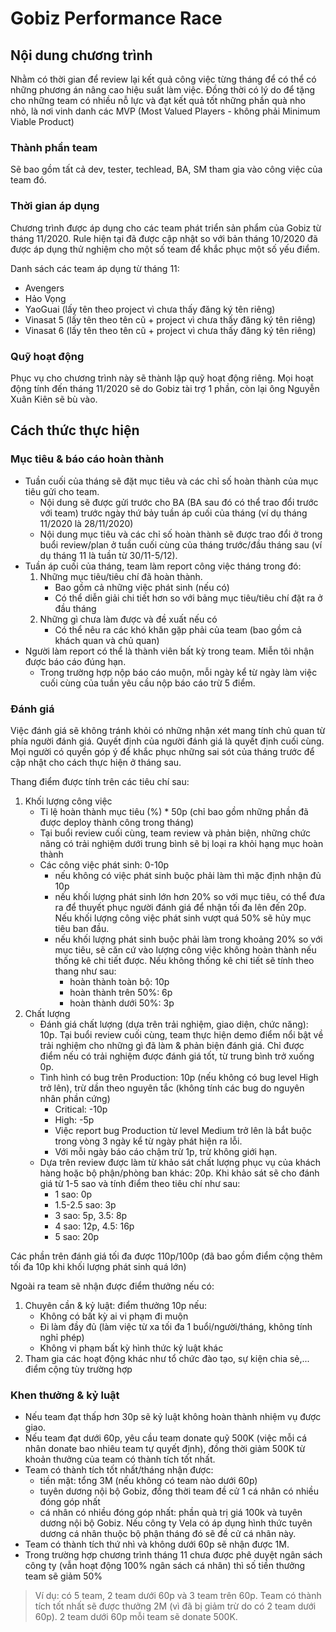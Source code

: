 # Gobiz Performance Race

## Nội dung chương trình

Nhằm có thời gian để review lại kết quả công việc từng tháng để có thể có những phương án nâng cao hiệu suất làm việc.
Đồng thời có lý do để tặng cho những team có nhiều nỗ lực và đạt kết quả tốt những phần quà nho nhỏ, là nơi vinh danh các MVP (Most Valued Players - không phải Minimum Viable Product) 

### Thành phần team

Sẽ bao gồm tất cả dev, tester, techlead, BA, SM tham gia vào công việc của team đó.

### Thời gian áp dụng

Chương trình được áp dụng cho các team phát triển sản phẩm của Gobiz từ tháng 11/2020. Rule hiện tại đã được cập nhật so với bản tháng 10/2020 đã được áp dụng thử nghiệm cho một số team để khắc phục một số yếu điểm.

Danh sách các team áp dụng từ tháng 11:
- Avengers
- Hảo Vọng
- YaoGuai (lấy tên theo project vì chưa thấy đăng ký tên riêng)
- Vinasat 5 (lấy tên theo tên cũ + project vì chưa thấy đăng ký tên riêng)
- Vinasat 6 (lấy tên theo tên cũ + project vì chưa thấy đăng ký tên riêng)

### Quỹ hoạt động

Phục vụ cho chương trình này sẽ thành lập quỹ hoạt động riêng. Mọi hoạt động tính đến tháng 11/2020 sẽ do Gobiz tài trợ 1 phần, còn lại ông Nguyễn Xuân Kiên sẽ bù vào.

## Cách thức thực hiện

### Mục tiêu & báo cáo hoàn thành
- Tuần cuối của tháng sẽ đặt mục tiêu và các chỉ số hoàn thành của mục tiêu gửi cho team.
    * Nội dung sẽ được gửi trước cho BA (BA sau đó có thể trao đổi trước với team) trước ngày thứ bảy tuần áp cuối của tháng (ví dụ tháng 11/2020 là 28/11/2020)
    * Nội dung mục tiêu và các chỉ số hoàn thành sẽ được trao đổi ở trong buổi review/plan ở tuần cuối cùng của tháng trước/đầu tháng sau (ví dụ tháng 11 là tuần từ 30/11-5/12).
- Tuần áp cuối của tháng, team làm report công việc tháng trong đó:    
    1. Những mục tiêu/tiêu chí đã hoàn thành. 
        * Bao gồm cả những việc phát sinh (nếu có)
        * Có thể diễn giải chi tiết hơn so với bảng mục tiêu/tiêu chí đặt ra ở đầu tháng        
    2. Những gì chưa làm được và đề xuất nếu có
        * Có thể nêu ra các khó khăn gặp phải của team (bao gồm cả khách quan và chủ quan)
- Người làm report có thể là thành viên bất kỳ trong team. Miễn tôi nhận được báo cáo đúng hạn.
    * Trong trường hợp nộp báo cáo muộn, mỗi ngày kể từ ngày làm việc cuối cùng của tuần yêu cầu nộp báo cáo trừ 5 điểm.

### Đánh giá
Việc đánh giá sẽ không tránh khỏi có những nhận xét mang tính chủ quan từ phía người đánh giá. Quyết định của người đánh giá là quyết định cuối cùng.
Mọi người có quyền góp ý để khắc phục những sai sót của tháng trước để cập nhật cho cách thực hiện ở tháng sau.

Thang điểm được tính trên các tiêu chí sau:

1. Khối lượng công việc
    - Tỉ lệ hoàn thành mục tiêu (%) * 50p (chỉ bao gồm những phần đã được deploy thành công trong tháng)
    - Tại buổi review cuối cùng, team review và phản biện, những chức năng có trải nghiệm dưới trung bình sẽ bị loại ra khỏi hạng mục hoàn thành         
    - Các công việc phát sinh: 0-10p
        * nếu không có việc phát sinh buộc phải làm thì mặc định nhận đủ 10p
        * nếu khối lượng phát sinh lớn hơn 20% so với mục tiêu, có thể đưa ra để thuyết phục người đánh giá để nhận tối đa lên đến 20p. Nếu khối lượng công việc phát sinh vượt quá 50% sẽ hủy mục tiêu ban đầu.
        * nếu khối lượng phát sinh buộc phải làm trong khoảng 20% so với mục tiêu, sẽ căn cứ vào lượng công việc không hoàn thành nếu thống kê chi tiết được. Nếu không thống kê chi tiết sẽ tính theo thang như sau:
            - hoàn thành toàn bộ: 10p
            - hoàn thành trên 50%: 6p
            - hoàn thành dưới 50%: 3p
2. Chất lượng
    * Đánh giá chất lượng (dựa trên trải nghiệm, giao diện, chức năng): 10p. Tại buổi review cuối cùng, team thực hiện demo điểm nổi bật về trải nghiệm cho những gì đã làm & phản biện đánh giá. Chỉ được điểm nếu có trải nghiệm được đánh giá tốt, từ trung bình trở xuống 0p.
    * Tình hình có bug trên Production: 10p (nếu không có bug level High trở lên), trừ dần theo nguyên tắc (không tính các bug do nguyên nhân phần cứng)
        - Critical: -10p
        - High: -5p
        - Việc report bug Production từ level Medium trở lên là bắt buộc trong vòng 3 ngày kể từ ngày phát hiện ra lỗi.
        - Với mỗi ngày báo cáo chậm trừ 1p, trừ không giới hạn.        
    * Dựa trên review được làm từ khảo sát chất lượng phục vụ của khách hàng hoặc bộ phận/phòng ban khác: 20p. Khi khảo sát sẽ cho đánh giá từ 1-5 sao và tính điểm theo tiêu chí như sau:
        * 1 sao: 0p
        * 1.5-2.5 sao: 3p
        * 3 sao: 5p, 3.5: 8p
        * 4 sao: 12p, 4.5: 16p
        * 5 sao: 20p

Các phần trên đánh giá tối đa được 110p/100p (đã bao gồm điểm cộng thêm tối đa 10p khi khối lượng phát sinh quá lớn)        

Ngoài ra team sẽ nhận được điểm thưởng nếu có:

1. Chuyên cần & kỷ luật: điểm thưởng 10p nếu:
    - Không có bất kỳ ai vi phạm đi muộn
    - Đi làm đầy đủ (làm việc từ xa tối đa 1 buổi/người/tháng, không tính nghỉ phép)
    - Không vi phạm bất kỳ hình thức kỷ luật khác
2. Tham gia các hoạt động khác như tổ chức đào tạo, sự kiện chia sẻ,... điểm cộng tùy trường hợp

### Khen thưởng & kỷ luật
- Nếu team đạt thấp hơn 30p sẽ kỷ luật không hoàn thành nhiệm vụ được giao.
- Nếu team đạt dưới 60p, yêu cầu team donate quỹ 500K (việc mỗi cá nhân donate bao nhiêu team tự quyết định), đồng thời
giảm 500K từ khoản thưởng của team có thành tích tốt nhất. 
- Team có thành tích tốt nhất/tháng nhận được:
    * tiền mặt: tổng 3M (nếu không có team nào dưới 60p)
    * tuyên dương nội bộ Gobiz, đồng thời team đề cử 1 cá nhân có nhiều đóng góp nhất
    * cá nhân có nhiều đóng góp nhất: phần quà trị giá 100k và tuyên dương nội bộ Gobiz. Nếu công ty Vela có áp dụng hình thức tuyên dương cá nhân thuộc bộ phận tháng đó sẽ đề cử cá nhân này.
- Team có thành tích thứ nhì và không dưới 60p sẽ nhận được 1M.
- Trong trường hợp chương trình tháng 11 chưa được phê duyệt ngân sách công ty (vẫn hoạt động 100% ngân sách cá nhân) thì số tiền thưởng team sẽ giảm 50%
    
> Ví dụ: có 5 team, 2 team dưới 60p và 3 team trên 60p. Team có thành tích tốt nhất sẽ được thưởng 2M (vì đã bị giảm trừ do có 2 team dưới 60p).
> 2 team dưới 60p mỗi team sẽ donate 500K.